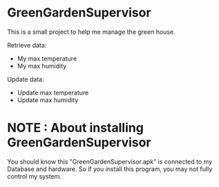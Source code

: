 # GreenGardenSupervisor
This is a small project to help me manage the green house.

Retrieve data:
  - My max temperature
  - My max humidity

Update data:
  - Update max temperature
  - Update max humidity

# NOTE : About installing GreenGardenSupervisor
You should know this "GreenGardenSupervisor.apk" is connected to my Database and hardware. So if you install this program, you may not fully control my system.
